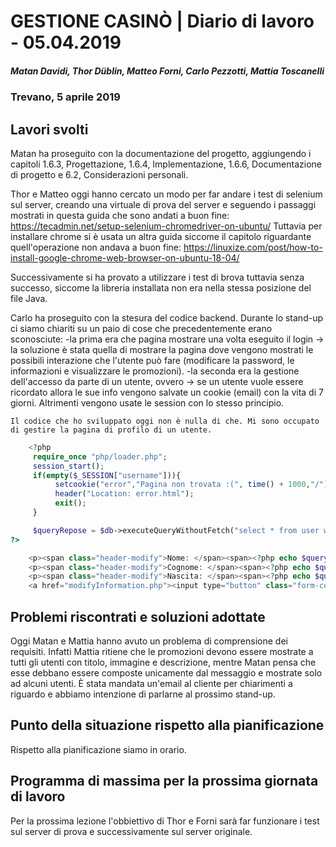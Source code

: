 # GESTIONE CASINÒ | Diario di lavoro - 05.04.2019
##### Matan Davidi, Thor Düblin, Matteo Forni, Carlo Pezzotti, Mattia Toscanelli
### Trevano, 5 aprile 2019

## Lavori svolti
Matan ha proseguito con la documentazione del progetto, aggiungendo i capitoli 1.6.3, Progettazione, 1.6.4, Implementazione, 1.6.6, Documentazione di progetto e 6.2, Considerazioni personali.

Thor e Matteo oggi hanno cercato un modo per far andare i test di selenium sul server, creando una virtuale di prova del server e seguendo i passaggi mostrati in questa guida che sono andati a buon fine:
https://tecadmin.net/setup-selenium-chromedriver-on-ubuntu/
Tuttavia per installare chrome si è usata un altra guida siccome il capitolo riguardante quell'operazione non andava a buon fine:
https://linuxize.com/post/how-to-install-google-chrome-web-browser-on-ubuntu-18-04/

Successivamente si ha provato a utilizzare i test di brova tuttavia senza successo, siccome la libreria installata non era nella stessa posizione del file Java.

Carlo ha proseguito con la stesura del codice backend. Durante lo stand-up ci siamo chiariti su un paio di cose che precedentemente erano sconosciute:
    -la prima era che pagina mostrare una volta eseguito il login -> la soluzione è stata quella di mostrare la pagina dove vengono mostrati le possibili interazione che l'utente può fare (modificare la password, le informazioni e visualizzare le promozioni).
    -la seconda era la gestione dell'accesso da parte di un utente, ovvero -> se un utente vuole essere ricordato allora le sue info vengono salvate un cookie (email) con la vita di 7 giorni. Altrimenti vengono usate le session con lo stesso principio.

    Il codice che ho sviluppato oggi non è nulla di che. Mi sono occupato di gestire la pagina di profilo di un utente.

```php
    <?php
     require_once "php/loader.php";
     session_start();
     if(empty($_SESSION["username"])){
          setcookie("error","Pagina non trovata :(", time() + 1000,"/");
          header("Location: error.html");
          exit();
     }

     $queryRepose = $db->executeQueryWithoutFetch("select * from user where email = '".$_SESSION['username']."'")->fetch();
?>
```

```php
    <p><span class="header-modify">Nome: </span><span><?php echo $queryRepose["name"]?></span></p>
    <p><span class="header-modify">Cognome: </span><span><?php echo $queryRepose["surname"]?></span></p>
    <p><span class="header-modify">Nascita: </span><span><?php echo $queryRepose["birthday"]?></span></p>
    <a href="modifyInformation.php"><input type="button" class="form-control" value="Modifica Dati"></a>
```

##  Problemi riscontrati e soluzioni adottate
Oggi Matan e Mattia hanno avuto un problema di comprensione dei requisiti. Infatti Mattia ritiene che le promozioni devono essere mostrate a tutti gli utenti con titolo, immagine e descrizione, mentre Matan pensa che esse debbano essere composte unicamente dal messaggio e mostrate solo ad alcuni utenti. È stata mandata un'email al cliente per chiarimenti a riguardo e abbiamo intenzione di parlarne al prossimo stand-up.

##  Punto della situazione rispetto alla pianificazione
Rispetto alla pianificazione siamo in orario.

## Programma di massima per la prossima giornata di lavoro
Per la prossima lezione l'obbiettivo di Thor e Forni sarà far funzionare i test sul server di prova e successivamente sul server originale.
